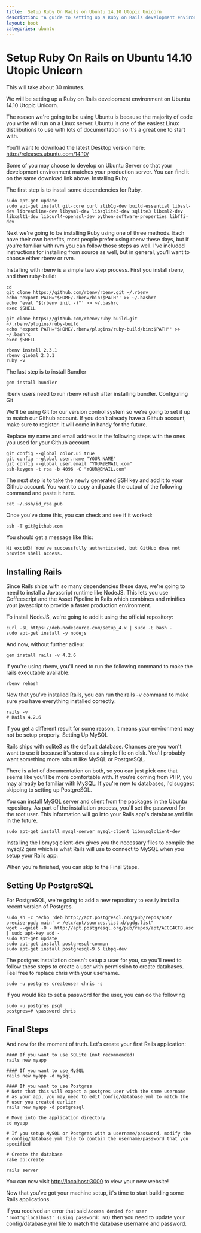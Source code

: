 ```yaml
---
title:  Setup Ruby On Rails on Ubuntu 14.10 Utopic Unicorn
description: "A guide to setting up a Ruby on Rails development environment on Ubuntu 14.10 Utopic Unicorn"
layout: boot 
categories: ubuntu  
---
```



# Setup Ruby On Rails on Ubuntu 14.10 Utopic Unicorn

This will take about 30 minutes.

We will be setting up a Ruby on Rails development environment on Ubuntu 14.10 Utopic Unicorn.

The reason we're going to be using Ubuntu is because the majority of code you write will run on a Linux server. Ubuntu is one of the easiest Linux distributions to use with lots of documentation so it's a great one to start with.

You'll want to download the latest Desktop version here: http://releases.ubuntu.com/14.10/

Some of you may choose to develop on Ubuntu Server so that your development environment matches your production server. You can find it on the same download link above.
Installing Ruby

The first step is to install some dependencies for Ruby.

    sudo apt-get update
    sudo apt-get install git-core curl zlib1g-dev build-essential libssl-dev libreadline-dev libyaml-dev libsqlite3-dev sqlite3 libxml2-dev libxslt1-dev libcurl4-openssl-dev python-software-properties libffi-dev

Next we're going to be installing Ruby using one of three methods. Each have their own benefits, most people prefer using rbenv these days, but if you're familiar with rvm you can follow those steps as well. I've included instructions for installing from source as well, but in general, you'll want to choose either rbenv or rvm.


Installing with rbenv is a simple two step process. First you install rbenv, and then ruby-build:

    cd
    git clone https://github.com/rbenv/rbenv.git ~/.rbenv
    echo 'export PATH="$HOME/.rbenv/bin:$PATH"' >> ~/.bashrc
    echo 'eval "$(rbenv init -)"' >> ~/.bashrc
    exec $SHELL

    git clone https://github.com/rbenv/ruby-build.git ~/.rbenv/plugins/ruby-build
    echo 'export PATH="$HOME/.rbenv/plugins/ruby-build/bin:$PATH"' >> ~/.bashrc
    exec $SHELL

    rbenv install 2.3.1
    rbenv global 2.3.1
    ruby -v

The last step is to install Bundler

    gem install bundler

rbenv users need to run rbenv rehash after installing bundler.
Configuring Git

We'll be using Git for our version control system so we're going to set it up to match our Github account. If you don't already have a Github account, make sure to register. It will come in handy for the future.

Replace my name and email address in the following steps with the ones you used for your Github account.

    git config --global color.ui true
    git config --global user.name "YOUR NAME"
    git config --global user.email "YOUR@EMAIL.com"
    ssh-keygen -t rsa -b 4096 -C "YOUR@EMAIL.com"

The next step is to take the newly generated SSH key and add it to your Github account. You want to copy and paste the output of the following command and paste it here.

    cat ~/.ssh/id_rsa.pub

Once you've done this, you can check and see if it worked:

    ssh -T git@github.com

You should get a message like this:

    Hi excid3! You've successfully authenticated, but GitHub does not provide shell access.

## Installing Rails

Since Rails ships with so many dependencies these days, we're going to need to install a Javascript runtime like NodeJS. This lets you use Coffeescript and the Asset Pipeline in Rails which combines and minifies your javascript to provide a faster production environment.

To install NodeJS, we're going to add it using the official repository:

    curl -sL https://deb.nodesource.com/setup_4.x | sudo -E bash -
    sudo apt-get install -y nodejs

And now, without further adieu:

    gem install rails -v 4.2.6

If you're using rbenv, you'll need to run the following command to make the rails executable available:

    rbenv rehash

Now that you've installed Rails, you can run the rails -v command to make sure you have everything installed correctly:

    rails -v
    # Rails 4.2.6

If you get a different result for some reason, it means your environment may not be setup properly.
Setting Up MySQL

Rails ships with sqlite3 as the default database. Chances are you won't want to use it because it's stored as a simple file on disk. You'll probably want something more robust like MySQL or PostgreSQL.

There is a lot of documentation on both, so you can just pick one that seems like you'll be more comfortable with. If you're coming from PHP, you may already be familiar with MySQL. If you're new to databases, I'd suggest skipping to setting up PostgreSQL.

You can install MySQL server and client from the packages in the Ubuntu repository. As part of the installation process, you'll set the password for the root user. This information will go into your Rails app's database.yml file in the future.

    sudo apt-get install mysql-server mysql-client libmysqlclient-dev

Installing the libmysqlclient-dev gives you the necessary files to compile the mysql2 gem which is what Rails will use to connect to MySQL when you setup your Rails app.

When you're finished, you can skip to the Final Steps.

## Setting Up PostgreSQL

For PostgreSQL, we're going to add a new repository to easily install a recent version of Postgres.

    sudo sh -c "echo 'deb http://apt.postgresql.org/pub/repos/apt/ precise-pgdg main' > /etc/apt/sources.list.d/pgdg.list"
    wget --quiet -O - http://apt.postgresql.org/pub/repos/apt/ACCC4CF8.asc | sudo apt-key add -
    sudo apt-get update
    sudo apt-get install postgresql-common
    sudo apt-get install postgresql-9.5 libpq-dev

The postgres installation doesn't setup a user for you, so you'll need to follow these steps to create a user with permission to create databases. Feel free to replace chris with your username.

    sudo -u postgres createuser chris -s

If you would like to set a password for the user, you can do the following

    sudo -u postgres psql
    postgres=# \password chris

## Final Steps

And now for the moment of truth. Let's create your first Rails application:

    #### If you want to use SQLite (not recommended)
    rails new myapp

    #### If you want to use MySQL
    rails new myapp -d mysql

    #### If you want to use Postgres
    # Note that this will expect a postgres user with the same username
    # as your app, you may need to edit config/database.yml to match the
    # user you created earlier
    rails new myapp -d postgresql

    # Move into the application directory
    cd myapp

    # If you setup MySQL or Postgres with a username/password, modify the
    # config/database.yml file to contain the username/password that you specified

    # Create the database
    rake db:create

    rails server

You can now visit [http://localhost:3000](http://localhost:3000) to view your new website!

Now that you've got your machine setup, it's time to start building some Rails applications.

If you received an error that said `Access denied for user 'root'@'localhost' (using password: NO)` then you need to update your config/database.yml file to match the database username and password.




